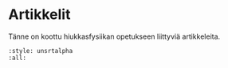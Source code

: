 # Artikkelit

Tänne on koottu hiukkasfysiikan opetukseen liittyviä artikkeleita.

```{bibliography} articles.bib
:style: unsrtalpha
:all:
```
